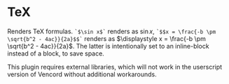 # TeX

Renders TeX formulas.
`` `$\sin x$` `` renders as $\sin x$,
`` `$$x = \frac{-b \pm \sqrt{b^2 - 4ac}}{2a}$$` `` renders as $\displaystyle x = \frac{-b \pm \sqrt{b^2 - 4ac}}{2a}$.
The latter is intentionally set to an inline-block instead of a block, to save space.

This plugin requires external libraries, which will not work in the userscript version of Vencord without additional workarounds.
